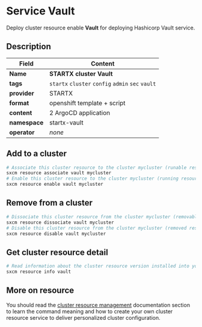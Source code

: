 # Service Vault

Deploy cluster resource enable **Vault** for deploying Hashicorp Vault service.

## Description

| Field         | Content                                           |
| ------------- | ------------------------------------------------- |
| **Name**      | **STARTX cluster Vault**                          |
| **tags**      | `startx` `cluster` `config` `admin` `sec` `vault` |
| **provider**  | STARTX                                            |
| **format**    | openshift template + script                       |
| **content**   | 2 ArgoCD application                              |
| **namespace** | startx-vault                                      |
| **operator**  | _none_                                            |

## Add to a cluster

```bash
# Associate this cluster resource to the cluster mycluster (runable resource)
sxcm resource associate vault mycluster
# Enable this cluster resource to the cluster mycluster (running resource)
sxcm resource enable vault mycluster
```

## Remove from a cluster

```bash
# Dissociate this cluster resource from the cluster mycluster (removable resource)
sxcm resource dissociate vault mycluster
# Disable this cluster resource from the cluster mycluster (removed resource)
sxcm resource disable vault mycluster
```

## Get cluster resource detail

```bash
# Read information about the cluster resource version installed into your host (local)
sxcm resource info vault
```

## More on resource

You should read the [cluster resource management](../../4-cluster-resources) documentation section to learn the command
meaning and how to create your own cluster resource service to deliver personalized cluster configuration.
